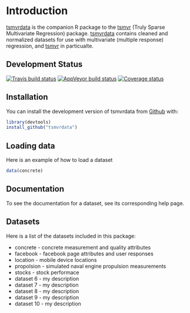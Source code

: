 
<!-- README.md is generated from README.Rmd. Please edit that file -->
Introduction
============

[tsmvrdata](https://github.com/spcorum/tsmvrdata) is the companion R package to the [tsmvr](https://github.com/spcorum/tsmvr) (Truly Sparse Multivariate Regression) package. [tsmvrdata](https://github.com/spcorum/tsmvrdata) contains cleaned and normalized datasets for use with multivariate (multiple response) regression, and [tsmvr](https://github.com/spcorum/tsmvr) in particualte.

Development Status
------------------

[![Travis build status](https://travis-ci.org/spcorum/tsmvrdata.svg?branch=master)](https://travis-ci.org/spcorum/tsmvrdata) [![AppVeyor build status](https://ci.appveyor.com/api/projects/status/github/spcorum/tsmvrdata?branch=master&svg=true)](https://ci.appveyor.com/project/spcorum/tsmvrdata) [![Coverage status](https://codecov.io/gh/spcorum/tsmvrdata/branch/master/graph/badge.svg)](https://codecov.io/github/spcorum/tsmvrdata?branch=master)

Installation
------------

You can install the development version of tsmvrdata from [Github](https://github.com) with:

``` r
library(devtools)
install_github("tsmvrdata")
```

Loading data
------------

Here is an example of how to load a dataset

``` r
data(concrete)
```

Documentation
-------------

To see the documentation for a dataset, see its corresponding help page.

Datasets
--------

Here is a list of the datasets included in this package:

-   concrete - concrete measurement and quality attributes
-   facebook - facebook page attributes and user responses
-   location - mobile device locations
-   propolsion - simulated naval engine propulsion measurements
-   stocks - stock performace
-   dataset 6 - my description
-   dataset 7 - my description
-   dataset 8 - my description
-   dataset 9 - my description
-   dataset 10 - my description
